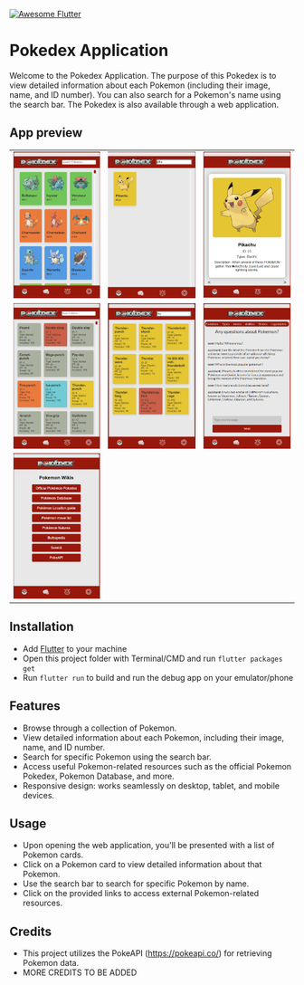 [![Awesome Flutter](https://img.shields.io/badge/Awesome-Flutter-blue.svg)](https://github.com/Solido/awesome-flutter)

# Pokedex Application

Welcome to the Pokedex Application. The purpose of this Pokedex is to view detailed information about each Pokemon (including their image, name, and ID number). You can also search for a Pokemon's name using the search bar. The Pokedex is also available through a web application.

## App preview

<table>
  <tr>
    <td><img src="screenshots/ss-pdx1.png" alt="Home"></td>
    <td><img src="screenshots/ss-pdx2.png" alt="News"></td>
    <td><img src="screenshots/ss-pdx3.png" alt="Pokedex"></td>
  </tr>
  <tr>
    <td><img src="screenshots/ss-pdx4.png" alt="Pokedex FAB"></td>
    <td><img src="screenshots/ss-pdx5.png" alt="Pokedex Generation"></td>
    <td><img src="screenshots/ss-pdx6.png" alt="Pokemon Info - About"></td>
  </tr>
  <tr>
    <td><img src="screenshots/ss-pdx7.png" alt="Pokemon Info - Base Stats"></td>
    <!-- Add more screenshots here if needed -->
  </tr>
</table>

## Installation

- Add [Flutter](https://flutter.dev/docs/get-started/install) to your machine
- Open this project folder with Terminal/CMD and run `flutter packages get`
- Run `flutter run` to build and run the debug app on your emulator/phone

## Features

- Browse through a collection of Pokemon.
- View detailed information about each Pokemon, including their image, name, and ID number.
- Search for specific Pokemon using the search bar.
- Access useful Pokemon-related resources such as the official Pokemon Pokedex, Pokemon Database, and more.
- Responsive design: works seamlessly on desktop, tablet, and mobile devices.

## Usage

- Upon opening the web application, you'll be presented with a list of Pokemon cards.
- Click on a Pokemon card to view detailed information about that Pokemon.
- Use the search bar to search for specific Pokemon by name.
- Click on the provided links to access external Pokemon-related resources.

## Credits

- This project utilizes the PokeAPI (https://pokeapi.co/) for retrieving Pokemon data.
- MORE CREDITS TO BE ADDED
